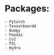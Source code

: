# Packages:
    - Pytorch
    - Tensorboardd
    - Numpy
    - Pandas
    - Cv2
    - PIL
    - Hydra